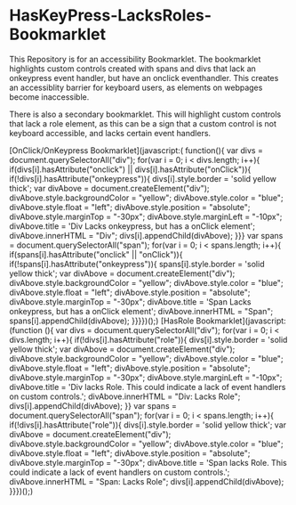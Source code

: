 # HasKeyPress-LacksRoles-Bookmarklet
This Repository is for an accessibility Bookmarklet. The bookmarklet highlights custom controls created with spans and divs that lack an onkeypress event handler, but have an onclick eventhandler. This creates an accessiblity barrier for keyboard users, as elements on webpages become inaccessible. 

There is also a secondary bookmarklet. This will highlight custom controls that lack a role element, as this can be a sign that a custom control is not keyboard accessible, and lacks certain event handlers.

[OnClick/OnKeypress Bookmarklet](javascript:( function(){ var divs = document.querySelectorAll("div"); for(var i = 0; i < divs.length; i++){ if(divs[i].hasAttribute("onclick") || divs[i].hasAttribute("onClick")){ if(!divs[i].hasAttribute("onkeypress")){ divs[i].style.border = 'solid yellow thick'; var divAbove = document.createElement("div"); divAbove.style.backgroundColor = "yellow"; divAbove.style.color = "blue"; divAbove.style.float = "left"; divAbove.style.position = "absolute"; divAbove.style.marginTop = "-30px"; divAbove.style.marginLeft = "-10px"; divAbove.title = 'Div Lacks onkeypress, but has a onClick element'; divAbove.innerHTML = "Div"; divs[i].appendChild(divAbove); }}} var spans = document.querySelectorAll("span"); for(var i = 0; i < spans.length; i++){ if(spans[i].hasAttribute("onclick" || "onClick")){ if(!spans[i].hasAttribute("onkeypress")){ spans[i].style.border = 'solid yellow thick'; var divAbove = document.createElement("div"); divAbove.style.backgroundColor = "yellow"; divAbove.style.color = "blue"; divAbove.style.float = "left"; divAbove.style.position = "absolute"; divAbove.style.marginTop = "-30px"; divAbove.title = 'Span Lacks onkeypress, but has a onClick element'; divAbove.innerHTML = "Span"; spans[i].appendChild(divAbove); }}}})();)
[HasRole Bookmarklet](javascript: (function (){ var divs = document.querySelectorAll("div"); for(var i = 0; i < divs.length; i++){ if(!divs[i].hasAttribute("role")){ divs[i].style.border = 'solid yellow thick'; var divAbove = document.createElement("div"); divAbove.style.backgroundColor = "yellow"; divAbove.style.color = "blue"; divAbove.style.float = "left"; divAbove.style.position = "absolute"; divAbove.style.marginTop = "-30px"; divAbove.style.marginLeft = "-10px"; divAbove.title = 'Div lacks Role. This could indicate a lack of event handlers on custom controls.'; divAbove.innerHTML = "Div: Lacks Role"; divs[i].appendChild(divAbove); }} var spans = document.querySelectorAll("span"); for(var i = 0; i < spans.length; i++){ if(!divs[i].hasAttribute("role")){ divs[i].style.border = 'solid yellow thick'; var divAbove = document.createElement("div"); divAbove.style.backgroundColor = "yellow"; divAbove.style.color = "blue"; divAbove.style.float = "left"; divAbove.style.position = "absolute"; divAbove.style.marginTop = "-30px"; divAbove.title = 'Span lacks Role. This could indicate a lack of event handlers on custom controls.'; divAbove.innerHTML = "Span: Lacks Role"; divs[i].appendChild(divAbove); }}})();)
